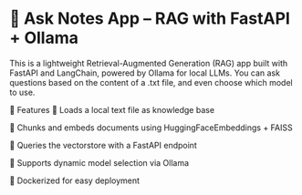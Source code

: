 # 🧠 Ask Notes App – RAG with FastAPI + Ollama
This is a lightweight Retrieval-Augmented Generation (RAG) app built with FastAPI and LangChain, powered by Ollama for local LLMs. You can ask questions based on the content of a .txt file, and even choose which model to use.

🚀 Features
📄 Loads a local text file as knowledge base

🔎 Chunks and embeds documents using HuggingFaceEmbeddings + FAISS

💬 Queries the vectorstore with a FastAPI endpoint

🤖 Supports dynamic model selection via Ollama

🐳 Dockerized for easy deployment

